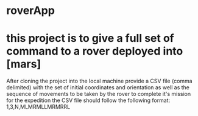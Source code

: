 # roverApp
# this project is to give a full set of command to a rover deployed into [mars]
After cloning the project into the local machine
provide a CSV file (comma delimited) with the set of initial coordinates and orientation as well as the sequence of movements to be taken by the rover to complete it's mission for the expedition
the CSV file should follow the following format:
1,3,N,MLMRMLLMRMRRL
